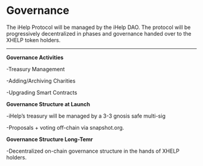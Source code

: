 # Governance

The iHelp Protocol will be managed by the iHelp DAO. The protocol will be progressively decentralized in phases and governance handed over to the XHELP token holders.

****

**Governance Activities**&#x20;

\-Treasury Management

\-Adding/Archiving Charities

\-Upgrading Smart Contracts&#x20;





**Governance Structure at Launch**&#x20;

\-iHelp’s treasury will be managed by a 3-3 gnosis safe multi-sig

\-Proposals + voting off-chain via snapshot.org.





**Governance Structure Long-Temr**

\-Decentralized on-chain governance structure in the hands of XHELP holders.&#x20;



##
